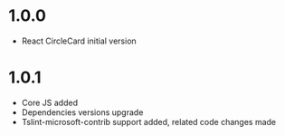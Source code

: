 # 1.0.0
* React CircleCard initial version

# 1.0.1
* Core JS added
* Dependencies versions upgrade
* Tslint-microsoft-contrib support added, related code changes made
